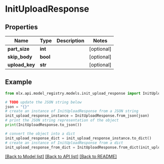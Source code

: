 # InitUploadResponse


## Properties

Name | Type | Description | Notes
------------ | ------------- | ------------- | -------------
**part_size** | **int** |  | [optional] 
**skip_body** | **bool** |  | [optional] 
**upload_key** | **str** |  | [optional] 

## Example

```python
from mlx.api.model_registry.models.init_upload_response import InitUploadResponse

# TODO update the JSON string below
json = "{}"
# create an instance of InitUploadResponse from a JSON string
init_upload_response_instance = InitUploadResponse.from_json(json)
# print the JSON string representation of the object
print(InitUploadResponse.to_json())

# convert the object into a dict
init_upload_response_dict = init_upload_response_instance.to_dict()
# create an instance of InitUploadResponse from a dict
init_upload_response_from_dict = InitUploadResponse.from_dict(init_upload_response_dict)
```
[[Back to Model list]](../README.md#documentation-for-models) [[Back to API list]](../README.md#documentation-for-api-endpoints) [[Back to README]](../README.md)


